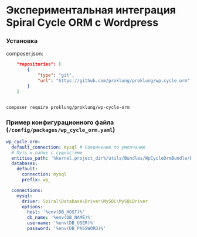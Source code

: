 # Экспериментальная интеграция Spiral Cycle ORM с Wordpress

### Установка

composer.json:

```json
    "repositories": [
        {
            "type": "git",
            "url": "https://github.com/proklung/proklung/wp.cycle.orm"
        }
    ]
```

```bash

composer require proklung/proklung/wp-cycle-orm

```

### Пример конфигурационного файла (`/config/packages/wp_cycle_orm.yaml`)

```yaml
wp_cycle_orm:
  default_connection: mysql # Соединение по умолчанию
  # Путь к папке с сущностями
  entities_path: '%kernel.project_dir%/utils/Bundles/WpCycleOrmBundle/Entities'
  databases:
    default:
      connection: mysql
      prefix: wp_

  connections:
    mysql:
      driver: Spiral\Database\Driver\MySQL\MySQLDriver
      options:
        host: '%env(DB_HOST)%'
        db_name: '%env(DB_NAME)%'
        username: '%env(DB_USER)%'
        password: '%env(DB_PASSWORD)%'
```